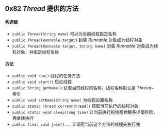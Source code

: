 ## 0x82 $Thread$ 提供的方法

#### 构造器

- `public Thread(String name)` 可以为当前线程指定名称
- `public Thread(Runnable target)` 封装 $Runnable$ 对象成为线程对象
- `public Thread(Runnable target, String name)` 封装 $Runnable$ 对象成为线程对象，并指定线程名称

#### 方法

- `public void run()` 线程的任务方法
- `public void start()` 启动线程
- `public String getName()` 获取当前线程的名称，线程名称默认是 $Thread-$ 索引
- `public void setName(String name)` 为线程设置名称
- `public static Thread currentThread()` 获取当前执行的线程对象
- `public static void sleep(long time)` 让当前执行的线程休眠多少毫秒后，再继续执行
- `public final void join()...` 让调用当前这个方法的线程先执行完
